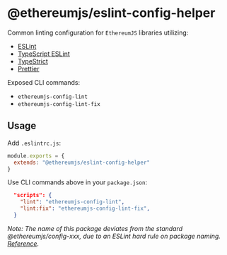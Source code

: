 # @ethereumjs/eslint-config-helper

Common linting configuration for `EthereumJS` libraries utilizing:

- [ESLint](https://eslint.org/)
- [TypeScript ESLint](https://github.com/typescript-eslint/typescript-eslint)
- [TypeStrict](https://github.com/krzkaczor/TypeStrict)
- [Prettier](https://prettier.io/docs/en/integrating-with-linters.html)

Exposed CLI commands:

- `ethereumjs-config-lint`
- `ethereumjs-config-lint-fix`

## Usage

Add `.eslintrc.js`:

```js
module.exports = {
  extends: "@ethereumjs/eslint-config-helper"
}
```

Use CLI commands above in your `package.json`:

```json
  "scripts": {
    "lint": "ethereumjs-config-lint",
    "lint:fix": "ethereumjs-config-lint-fix",
  }
```


_Note: The name of this package deviates from the standard @ethereumjs/config-xxx, due to an ESLint hard rule on package naming. [Reference](https://eslint.org/docs/developer-guide/shareable-configs#npm-scoped-modules)._
